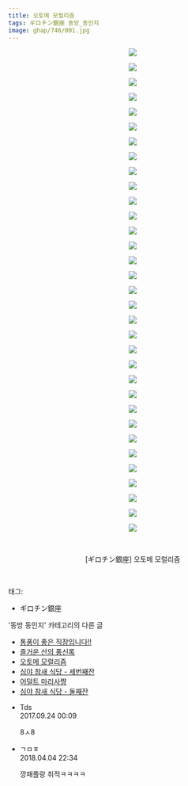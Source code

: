 ```yaml
---
title: 오토메 모럴리즘
tags: ギロチン銀座 동방_동인지
image: ghap/746/001.jpg
---
```

<div class="article">
<p style="text-align: center; clear: none; float: none;"><img src="{{ site.nasurl }}/ghap/746/001.jpg"/></p>
<p style="text-align: center; clear: none; float: none;"><img src="{{ site.nasurl }}/ghap/746/002.jpg"/></p>
<p style="text-align: center; clear: none; float: none;"><img src="{{ site.nasurl }}/ghap/746/003.jpg"/></p>
<p style="text-align: center; clear: none; float: none;"><img src="{{ site.nasurl }}/ghap/746/004.jpg"/></p>
<p style="text-align: center; clear: none; float: none;"><img src="{{ site.nasurl }}/ghap/746/005.jpg"/></p>
<p style="text-align: center; clear: none; float: none;"><img src="{{ site.nasurl }}/ghap/746/006.jpg"/></p>
<p style="text-align: center; clear: none; float: none;"><img src="{{ site.nasurl }}/ghap/746/007.jpg"/></p>
<p style="text-align: center; clear: none; float: none;"><img src="{{ site.nasurl }}/ghap/746/008.jpg"/></p>
<p style="text-align: center; clear: none; float: none;"><img src="{{ site.nasurl }}/ghap/746/009.jpg"/></p>
<p style="text-align: center; clear: none; float: none;"><img src="{{ site.nasurl }}/ghap/746/010.jpg"/></p>
<p style="text-align: center; clear: none; float: none;"><img src="{{ site.nasurl }}/ghap/746/011.jpg"/></p>
<p style="text-align: center; clear: none; float: none;"><img src="{{ site.nasurl }}/ghap/746/012.jpg"/></p>
<p style="text-align: center; clear: none; float: none;"><img src="{{ site.nasurl }}/ghap/746/013.jpg"/></p>
<p style="text-align: center; clear: none; float: none;"><img src="{{ site.nasurl }}/ghap/746/014.jpg"/></p>
<p style="text-align: center; clear: none; float: none;"><img src="{{ site.nasurl }}/ghap/746/015.jpg"/></p>
<p style="text-align: center; clear: none; float: none;"><img src="{{ site.nasurl }}/ghap/746/016.jpg"/></p>
<p style="text-align: center; clear: none; float: none;"><img src="{{ site.nasurl }}/ghap/746/017.jpg"/></p>
<p style="text-align: center; clear: none; float: none;"><img src="{{ site.nasurl }}/ghap/746/018.jpg"/></p>
<p style="text-align: center; clear: none; float: none;"><img src="{{ site.nasurl }}/ghap/746/019.jpg"/></p>
<p style="text-align: center; clear: none; float: none;"><img src="{{ site.nasurl }}/ghap/746/020.jpg"/></p>
<p style="text-align: center; clear: none; float: none;"><img src="{{ site.nasurl }}/ghap/746/021.jpg"/></p>
<p style="text-align: center; clear: none; float: none;"><img src="{{ site.nasurl }}/ghap/746/022.jpg"/></p>
<p style="text-align: center; clear: none; float: none;"><img src="{{ site.nasurl }}/ghap/746/023.jpg"/></p>
<p style="text-align: center; clear: none; float: none;"><img src="{{ site.nasurl }}/ghap/746/024.jpg"/></p>
<p style="text-align: center; clear: none; float: none;"><img src="{{ site.nasurl }}/ghap/746/025.jpg"/></p>
<p style="text-align: center; clear: none; float: none;"><img src="{{ site.nasurl }}/ghap/746/026.jpg"/></p>
<p style="text-align: center; clear: none; float: none;"><img src="{{ site.nasurl }}/ghap/746/027.jpg"/></p>
<p style="text-align: center; clear: none; float: none;"><img src="{{ site.nasurl }}/ghap/746/028.jpg"/></p>
<p style="text-align: center; clear: none; float: none;"><img src="{{ site.nasurl }}/ghap/746/029.jpg"/></p>
<p style="text-align: center; clear: none; float: none;"><img src="{{ site.nasurl }}/ghap/746/030.jpg"/></p>
<p style="text-align: center; clear: none; float: none;"><img src="{{ site.nasurl }}/ghap/746/031.jpg"/></p>
<p style="text-align: center; clear: none; float: none;"><img src="{{ site.nasurl }}/ghap/746/032.jpg"/></p>
<p style="text-align: center; clear: none; float: none;"><img src="{{ site.nasurl }}/ghap/746/033.jpg"/></p>
<p style="text-align: center; clear: none; float: none;"><br/></p>
<p style="text-align: center; clear: none; float: none;">[ギロチン銀座] 오토메 모럴리즘</p>
<p><br/></p>
</div><div class="tagTrail">
<p>태그: </p>
<ul>
<li>ギロチン銀座</li>
</ul>
</div><div class="another">
<p>'동방 동인지' 카테고리의 다른 글</p>
<ul>
<li><a href="/2016-07-08-ghap_748">통풍이 좋은 직장입니다!!</a></li>
<li><a href="/2016-07-08-ghap_747">즐거운 산의 풍신록</a></li>
<li><a href="/2016-07-08-ghap_746">오토메 모럴리즘</a></li>
<li><a href="/2016-07-08-ghap_745">심야 참새 식당 - 세번째잔</a></li>
<li><a href="/2016-07-08-ghap_744">어덜트 마리사쨩</a></li>
<li><a href="/2016-07-08-ghap_742">심야 참새 식당 - 둘째잔</a></li>
</ul>
</div><div class="cb_module cb_fluid">
<div class="cb_wrt cb_profile">
<div class="comment">
<ul>
<li class="cb_thumb_off" id="comment15089285">
<div class="cb_comment_area">
<div class="cb_info_area">
<div class="cb_section">
<span class="cb_nick_name">Tds</span>
</div>
<div class="cb_section">
<span class="cb_date">2017.09.24 00:09 </span>
</div>
</div>
<div class="cb_dsc_comment">
<p class="cb_dsc">
											8ㅅ8
										</p>
</div>
</div></li>
<li class="cb_thumb_off" id="comment15233350">
<div class="cb_comment_area">
<div class="cb_info_area">
<div class="cb_section">
<span class="cb_nick_name">ㄱㅁㅎ</span>
</div>
<div class="cb_section">
<span class="cb_date">2018.04.04 22:34 </span>
</div>
</div>
<div class="cb_dsc_comment">
<p class="cb_dsc">
											깡패플랑 취적ㅋㅋㅋㅋ
										</p>
</div>
</div></li>
</ul>
</div>
</div><!-- commentList close -->
</div>